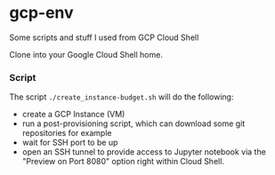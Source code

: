 # gcp-env
Some scripts and stuff I used from GCP Cloud Shell

Clone into your Google Cloud Shell home.

### Script

The script `./create_instance-budget.sh` will do the following:
- create a GCP Instance (VM)
- run a post-provisioning script, which can download some git repositories for example
- wait for SSH port to be up
- open an SSH tunnel to provide access to Jupyter notebook via the "Preview on Port 8080" option right within Cloud Shell.
